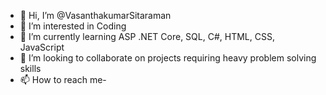 - 👋 Hi, I’m @VasanthakumarSitaraman
- 👀 I’m interested in Coding
- 🌱 I’m currently learning ASP .NET Core, SQL, C#, HTML, CSS, JavaScript
- 💞️ I’m looking to collaborate on projects requiring heavy problem solving skills
- 📫 How to reach me- 

<!---
VasanthakumarSitaraman/VasanthakumarSitaraman is a ✨ special ✨ repository because its `README.md` (this file) appears on your GitHub profile.
You can click the Preview link to take a look at your changes.
--->

